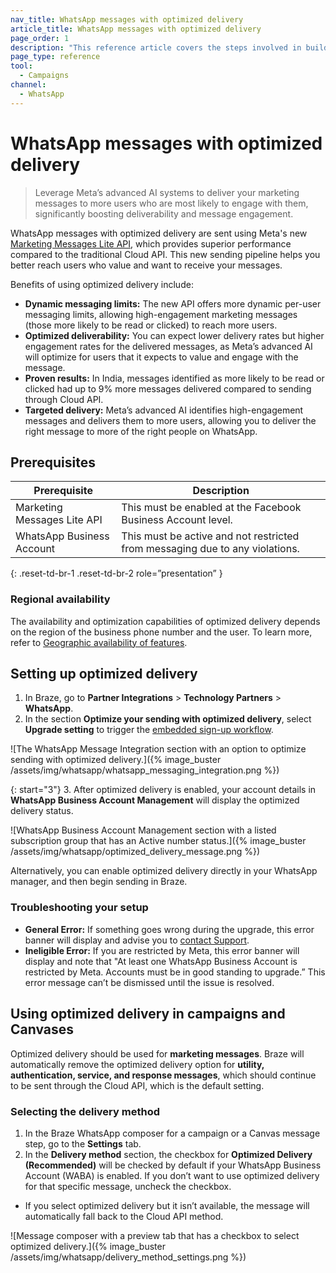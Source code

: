 ```yaml
---
nav_title: WhatsApp messages with optimized delivery
article_title: WhatsApp messages with optimized delivery
page_order: 1
description: "This reference article covers the steps involved in building out and creating a WhatsApp message with optimized delivery."
page_type: reference
tool:
  - Campaigns
channel:
  - WhatsApp
---
```


# WhatsApp messages with optimized delivery

> Leverage Meta’s advanced AI systems to deliver your marketing messages to more users who are most likely to engage with them, significantly boosting deliverability and message engagement.

WhatsApp messages with optimized delivery are sent using Meta's new [Marketing Messages Lite API](https://developers.facebook.com/docs/whatsapp/marketing-messages-lite-api/), which provides superior performance compared to the traditional Cloud API. This new sending pipeline helps you better reach users who value and want to receive your messages.

Benefits of using optimized delivery include:

- **Dynamic messaging limits:** The new API offers more dynamic per-user messaging limits, allowing high-engagement marketing messages (those more likely to be read or clicked) to reach more users.
- **Optimized deliverability:** You can expect lower delivery rates but higher engagement rates for the delivered messages, as Meta’s advanced AI will optimize for users that it expects to value and engage with the message. 
- **Proven results:** In India, messages identified as more likely to be read or clicked had up to 9% more messages delivered compared to sending through Cloud API.
- **Targeted delivery:** Meta’s advanced AI identifies high-engagement messages and delivers them to more users, allowing you to deliver the right message to more of the right people on WhatsApp.

## Prerequisites

| Prerequisite | Description |
| - | - |
| Marketing Messages Lite API | This must be enabled at the Facebook Business Account level. |
| WhatsApp Business Account | This must be active and not restricted from messaging due to any violations. |
{: .reset-td-br-1 .reset-td-br-2 role=”presentation” }

### Regional availability

The availability and optimization capabilities of optimized delivery depends on the region of the business phone number and the user. To learn more, refer to [Geographic availability of features](https://developers.facebook.com/docs/whatsapp/marketing-messages-lite-api/get-started#geographic-availability-of-features). 

## Setting up optimized delivery

1. In Braze, go to **Partner Integrations** > **Technology Partners** > **WhatsApp**.
2. In the section **Optimize your sending with optimized delivery**, select **Upgrade setting** to trigger the [embedded sign-up workflow]({{site.baseurl}}/user_guide/message_building_by_channel/whatsapp/overview/embedded_signup/).

![The WhatsApp Message Integration section with an option to optimize sending with optimized delivery.]({% image_buster /assets/img/whatsapp/whatsapp_messaging_integration.png %})

{: start="3"}
3. After optimized delivery is enabled, your account details in **WhatsApp Business Account Management** will display the optimized delivery status.

![WhatsApp Business Account Management section with a listed subscription group that has an Active number status.]({% image_buster /assets/img/whatsapp/optimized_delivery_message.png %})

Alternatively, you can enable optimized delivery directly in your WhatsApp manager, and then begin sending in Braze.

### Troubleshooting your setup

- **General Error:** If something goes wrong during the upgrade, this error banner will display and advise you to [contact Support]({{site.baseurl}}/braze_support/).
- **Ineligible Error:** If you are restricted by Meta, this error banner will display and note that "At least one WhatsApp Business Account is restricted by Meta. Accounts must be in good standing to upgrade.” This error message can’t be dismissed until the issue is resolved.

## Using optimized delivery in campaigns and Canvases

Optimized delivery should be used for **marketing messages**. Braze will automatically remove the optimized delivery option for **utility, authentication, service, and response messages**, which should continue to be sent through the Cloud API, which is the default setting. 

### Selecting the delivery method

1. In the Braze WhatsApp composer for a campaign or a Canvas message step, go to the **Settings** tab.
2. In the **Delivery method** section, the checkbox for **Optimized Delivery (Recommended)** will be checked by default if your WhatsApp Business Account (WABA) is enabled. If you don’t want to use optimized delivery for that specific message, uncheck the checkbox.
- If you select optimized delivery but it isn’t available, the message will automatically fall back to the Cloud API method.

![Message composer with a preview tab that has a checkbox to select optimized delivery.]({% image_buster /assets/img/whatsapp/delivery_method_settings.png %})